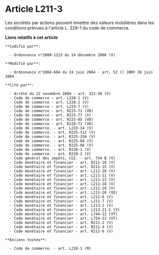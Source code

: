 # Article L211-3

Les sociétés par actions peuvent émettre des valeurs mobilières dans les conditions prévues à l'article L. 228-1 du code de
commerce.

**Liens relatifs à cet article**

	**Codifié par**:

	  - Ordonnance n°2000-1223 du 14 décembre 2000 (V)

	**Modifié par**:

	  - Ordonnance n°2004-604 du 24 juin 2004 - art. 52 () JORF 26 juin 2004

	**Cité par**:

	  - Arrêté du 12 novembre 2004 - art. 322-50 (V)
	  - Code de commerce - art. L228-1 (V)
	  - Code de commerce - art. L228-2 (V)
	  - Code de commerce - art. L233-7 (V)
	  - Code de commerce - art. R225-71 (VD)
	  - Code de commerce - art. R225-77 (V)
	  - Code de commerce - art. R225-85 (VD)
	  - Code de commerce - art. R228-71 (VD)
	  - Code de commerce. - art. L233-14 (V)
	  - Code de commerce. - art. R225-112 (V)
	  - Code de commerce. - art. R225-158 (V)
	  - Code de commerce. - art. R225-84 (V)
	  - Code de commerce. - art. R225-88 (V)
	  - Code de commerce. - art. R228-1 (V)
	  - Code de commerce. - art. R228-2 (V)
	  - Code général des impôts, CGI. - art. 754 B (V)
	  - Code monétaire et financier - art. D211-10 (V)
	  - Code monétaire et financier - art. D211-15 (V)
	  - Code monétaire et financier - art. L211-10 (V)
	  - Code monétaire et financier - art. L211-11 (V)
	  - Code monétaire et financier - art. L211-13 (V)
	  - Code monétaire et financier - art. L211-18 (V)
	  - Code monétaire et financier - art. L211-19 (V)
	  - Code monétaire et financier - art. L211-20 (VD)
	  - Code monétaire et financier - art. L211-6 (V)
	  - Code monétaire et financier - art. L211-7 (V)
	  - Code monétaire et financier - art. L213-2 (V)
	  - Code monétaire et financier - art. L213-21-1 (V)
	  - Code monétaire et financier - art. L744-12 (VT)
	  - Code monétaire et financier - art. L754-12 (VT)
	  - Code monétaire et financier - art. R211-2 (V)
	  - Code monétaire et financier - art. R211-4 (V)
	  - Code monétaire et financier - art. R211-6 (V)

	**Anciens textes**:

	  - Code de commerce. - art. L228-1 (M)
